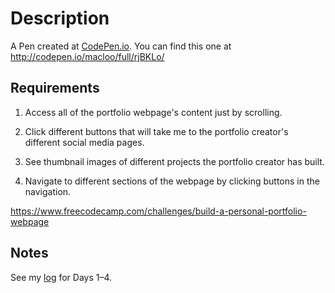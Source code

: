 # Description

A Pen created at [CodePen.io](http://codepen.io/). You can find this one at http://codepen.io/macloo/full/rjBKLo/  

## Requirements

1. Access all of the portfolio webpage's content just by scrolling.

2. Click different buttons that will take me to the portfolio creator's different social media pages.

3. See thumbnail images of different projects the portfolio creator has built.

4. Navigate to different sections of the webpage by clicking buttons in the navigation.

https://www.freecodecamp.com/challenges/build-a-personal-portfolio-webpage

## Notes

See my [log](../../log.md) for Days 1–4.
